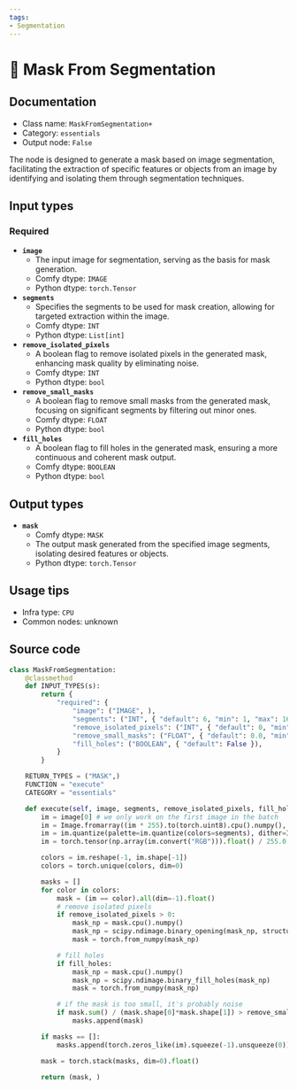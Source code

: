 ```yaml
---
tags:
- Segmentation
---
```


# 🔧 Mask From Segmentation
## Documentation
- Class name: `MaskFromSegmentation+`
- Category: `essentials`
- Output node: `False`

The node is designed to generate a mask based on image segmentation, facilitating the extraction of specific features or objects from an image by identifying and isolating them through segmentation techniques.
## Input types
### Required
- **`image`**
    - The input image for segmentation, serving as the basis for mask generation.
    - Comfy dtype: `IMAGE`
    - Python dtype: `torch.Tensor`
- **`segments`**
    - Specifies the segments to be used for mask creation, allowing for targeted extraction within the image.
    - Comfy dtype: `INT`
    - Python dtype: `List[int]`
- **`remove_isolated_pixels`**
    - A boolean flag to remove isolated pixels in the generated mask, enhancing mask quality by eliminating noise.
    - Comfy dtype: `INT`
    - Python dtype: `bool`
- **`remove_small_masks`**
    - A boolean flag to remove small masks from the generated mask, focusing on significant segments by filtering out minor ones.
    - Comfy dtype: `FLOAT`
    - Python dtype: `bool`
- **`fill_holes`**
    - A boolean flag to fill holes in the generated mask, ensuring a more continuous and coherent mask output.
    - Comfy dtype: `BOOLEAN`
    - Python dtype: `bool`
## Output types
- **`mask`**
    - Comfy dtype: `MASK`
    - The output mask generated from the specified image segments, isolating desired features or objects.
    - Python dtype: `torch.Tensor`
## Usage tips
- Infra type: `CPU`
- Common nodes: unknown


## Source code
```python
class MaskFromSegmentation:
    @classmethod
    def INPUT_TYPES(s):
        return {
            "required": {
                "image": ("IMAGE", ),
                "segments": ("INT", { "default": 6, "min": 1, "max": 16, "step": 1, }),
                "remove_isolated_pixels": ("INT", { "default": 0, "min": 0, "max": 32, "step": 1, }),
                "remove_small_masks": ("FLOAT", { "default": 0.0, "min": 0., "max": 1., "step": 0.01, }),
                "fill_holes": ("BOOLEAN", { "default": False }),
            }
        }

    RETURN_TYPES = ("MASK",)
    FUNCTION = "execute"
    CATEGORY = "essentials"

    def execute(self, image, segments, remove_isolated_pixels, fill_holes, remove_small_masks):
        im = image[0] # we only work on the first image in the batch
        im = Image.fromarray((im * 255).to(torch.uint8).cpu().numpy(), mode="RGB")
        im = im.quantize(palette=im.quantize(colors=segments), dither=Image.Dither.NONE)       
        im = torch.tensor(np.array(im.convert("RGB"))).float() / 255.0

        colors = im.reshape(-1, im.shape[-1])
        colors = torch.unique(colors, dim=0)

        masks = []
        for color in colors:
            mask = (im == color).all(dim=-1).float()
            # remove isolated pixels
            if remove_isolated_pixels > 0:
                mask_np = mask.cpu().numpy()
                mask_np = scipy.ndimage.binary_opening(mask_np, structure=np.ones((remove_isolated_pixels, remove_isolated_pixels)))
                mask = torch.from_numpy(mask_np)

            # fill holes
            if fill_holes:
                mask_np = mask.cpu().numpy()
                mask_np = scipy.ndimage.binary_fill_holes(mask_np)
                mask = torch.from_numpy(mask_np)

            # if the mask is too small, it's probably noise
            if mask.sum() / (mask.shape[0]*mask.shape[1]) > remove_small_masks:
                masks.append(mask)

        if masks == []:
            masks.append(torch.zeros_like(im).squeeze(-1).unsqueeze(0)) # return an empty mask if no masks were found, prevents errors

        mask = torch.stack(masks, dim=0).float()

        return (mask, )

```
